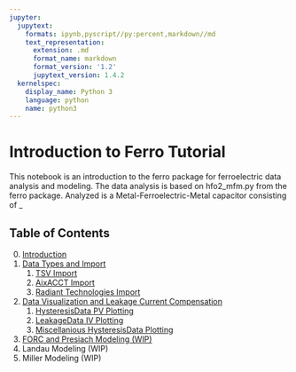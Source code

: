 ```yaml
---
jupyter:
  jupytext:
    formats: ipynb,pyscript//py:percent,markdown//md
    text_representation:
      extension: .md
      format_name: markdown
      format_version: '1.2'
      jupytext_version: 1.4.2
  kernelspec:
    display_name: Python 3
    language: python
    name: python3
---
```


<!-- #region pycharm={"name": "#%% md\n"} -->
# Introduction to Ferro Tutorial
This notebook is an introduction to the ferro package for ferroelectric data analysis and modeling.
The data analysis is based on hfo2_mfm.py from the ferro package.
Analyzed is a Metal-Ferroelectric-Metal capacitor consisting of _

## Table of Contents
0. [Introduction](0-Intro.ipynb#top)
1. [Data Types and Import](1-Data_Import.ipynb#top)
    1. [TSV Import](1-Data_Import.ipynb#tsv)
    2. [AixACCT Import](1-Data_Import.ipynb#aixacct)
    3. [Radiant Technologies Import](1-Data_Import.ipynb#rt)
2. [Data Visualization and Leakage Current Compensation](2-Data_Visualization.ipynb#top)
    1. [HysteresisData PV Plotting](2-Data_Visualization.ipynb#pv)
    2. [LeakageData IV Plotting](2-Data_Visualization.ipynb#iv)
    3. [Miscellanious HysteresisData Plotting](2-Data_Visualization.ipynb#cv)
3. [FORC and Presiach Modeling (WIP)](3-FORC_Modeling.ipynb#top)
4. Landau Modeling (WIP)
5. Miller Modeling (WIP)

<!-- #endregion -->
